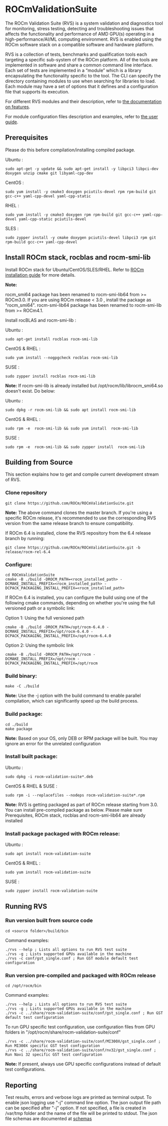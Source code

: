 # ROCmValidationSuite
The ROCm Validation Suite (RVS) is a system validation and diagnostics tool for monitoring, stress testing, detecting and troubleshooting issues that affects the functionality and performance of AMD GPU(s) operating in a high-performance/AI/ML computing environment. RVS is enabled using the ROCm software stack on a compatible software and hardware platform.

RVS is a collection of tests, benchmarks and qualification tools each targeting a specific sub-system of the ROCm platform. All of the tools are implemented in software and share a common command line interface. Each set of tests are implemented in a “module” which is a library encapsulating the functionality specific to the tool. The CLI can specify the directory containing modules to use when searching for libraries to load. Each module may have a set of options that it defines and a configuration file that supports its execution.

For different RVS modules and their description, refer to [the documentation on features](./FEATURES.md).

For module configuration files description and examples, refer to [the user guide](./docs/ug1main.md).

## Prerequisites
Please do this before compilation/installing compiled package.

Ubuntu :

```
sudo apt-get -y update && sudo apt-get install -y libpci3 libpci-dev doxygen unzip cmake git libyaml-cpp-dev
```

CentOS :

```
sudo yum install -y cmake3 doxygen pciutils-devel rpm rpm-build git gcc-c++ yaml-cpp-devel yaml-cpp-static
```

RHEL :

```
sudo yum install -y cmake3 doxygen rpm rpm-build git gcc-c++ yaml-cpp-devel yaml-cpp-static pciutils-devel
```

SLES :

```
sudo zypper install -y cmake doxygen pciutils-devel libpci3 rpm git rpm-build gcc-c++ yaml-cpp-devel
```

## Install ROCm stack, rocblas and rocm-smi-lib
Install ROCm stack for Ubuntu/CentOS/SLES/RHEL. Refer to
 [ROCm installation guide](https://rocmdocs.amd.com/en/latest/Installation_Guide/Installation-Guide.html) for more details.

**Note:**

rocm_smi64 package has been renamed to rocm-smi-lib64 from >= ROCm3.0. If you are using ROCm release < 3.0 , install the package as "rocm_smi64".
rocm-smi-lib64 package has been renamed to rocm-smi-lib from >= ROCm4.1.

Install rocBLAS and rocm-smi-lib :

Ubuntu :

```
sudo apt-get install rocblas rocm-smi-lib
```

CentOS & RHEL :

```
sudo yum install --nogpgcheck rocblas rocm-smi-lib
```

SUSE :

```
sudo zypper install rocblas rocm-smi-lib
```

**Note:**
If rocm-smi-lib is already installed but /opt/rocm/lib/librocm_smi64.so doesn't exist. Do below:

Ubuntu :

```
sudo dpkg -r rocm-smi-lib && sudo apt install rocm-smi-lib
```

CentOS & RHEL :

```
sudo rpm -e  rocm-smi-lib && sudo yum install  rocm-smi-lib
```

SUSE :

```
sudo rpm -e  rocm-smi-lib && sudo zypper install  rocm-smi-lib
```

## Building from Source

This section explains how to get and compile current development stream of RVS.

### Clone repository

```
git clone https://github.com/ROCm/ROCmValidationSuite.git
```

**Note:** 
The above command clones the master branch. If you're using a specific ROCm release, it's recommended to use the corresponding RVS version from the same release branch to ensure compatibility.

If ROCm 6.4 is installed, clone the RVS repository from the 6.4 release branch by running:

```
git clone https://github.com/ROCm/ROCmValidationSuite.git -b release/rocm-rel-6.4
```

### Configure:

```
cd ROCmValidationSuite
cmake -B ./build -DROCM_PATH=<rocm_installed_path> -DCMAKE_INSTALL_PREFIX=<rocm_installed_path> -DCPACK_PACKAGING_INSTALL_PREFIX=<rocm_installed_path>
```

If ROCm 6.4 is installed, you can configure the build using one of the following cmake commands, depending on whether you're using the full versioned path or a symbolic link:

Option 1: Using the full versioned path

```
cmake -B ./build -DROCM_PATH=/opt/rocm-6.4.0 -DCMAKE_INSTALL_PREFIX=/opt/rocm-6.4.0 -DCPACK_PACKAGING_INSTALL_PREFIX=/opt/rocm-6.4.0
```


Option 2: Using the symbolic link

```
cmake -B ./build -DROCM_PATH=/opt/rocm -DCMAKE_INSTALL_PREFIX=/opt/rocm -DCPACK_PACKAGING_INSTALL_PREFIX=/opt/rocm
```

### Build binary:

```
make -C ./build
```

**Note:**
Use the -j option with the build command to enable parallel compilation, which can significantly speed up the build process.

### Build package:

```
cd ./build
make package
```

**Note:** Based on your OS, only DEB or RPM package will be built. You may
ignore an error for the unrelated configuration

### Install built package:

Ubuntu :

```
sudo dpkg -i rocm-validation-suite*.deb
```

CentOS & RHEL & SUSE :

```
sudo rpm -i --replacefiles --nodeps rocm-validation-suite*.rpm
```

**Note:**
RVS is getting packaged as part of ROCm release starting from 3.0. You can install pre-compiled package as below.
Please make sure Prerequisites, ROCm stack, rocblas and rocm-smi-lib64 are already installed

### Install package packaged with ROCm release:

Ubuntu :

```
sudo apt install rocm-validation-suite
```

CentOS & RHEL :

```
sudo yum install rocm-validation-suite
```

SUSE :

```
sudo zypper install rocm-validation-suite
```

## Running RVS

### Run version built from source code

```
cd <source folder>/build/bin
```

Command examples:

```
./rvs --help ; Lists all options to run RVS test suite
./rvs -g ; Lists supported GPUs available in the machine
./rvs -c conf/gst_single.conf ; Run GST module default test configuration
```

### Run version pre-compiled and packaged with ROCm release

```
cd /opt/rocm/bin
```

Command examples:

```
./rvs --help ; Lists all options to run RVS test suite
./rvs -g ; Lists supported GPUs available in the machine
./rvs -c ../share/rocm-validation-suite/conf/gst_single.conf ; Run GST default test configuration
```

To run GPU specific test configuration, use configuration files from GPU folders in "/opt/rocm/share/rocm-validation-suite/conf"

```
./rvs -c ../share/rocm-validation-suite/conf/MI300X/gst_single.conf ; Run MI300X specific GST test configuration
./rvs -c ../share/rocm-validation-suite/conf/nv32/gst_single.conf ; Run Navi 32 specific GST test configuration
```

**Note:** 
If present, always use GPU specific configurations instead of default test configurations.

## Reporting

Test results, errors and verbose logs are printed as terminal output. To enable json logging use "-j" command line option.
The json output file path can be specified after "-j" option. If not specified, a file is created in /var/tmp folder and the name of the file will be printed to stdout. The json file schemas are documented at [schemas](./docs/schemas)
